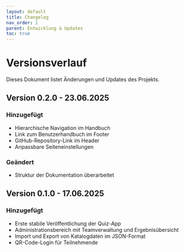 ```yaml
---
layout: default
title: Changelog
nav_order: 1
parent: Entwicklung & Updates
toc: true
---
```


# Versionsverlauf

Dieses Dokument listet Änderungen und Updates des Projekts.
## Version 0.2.0 - 23.06.2025
### Hinzugefügt
- Hierarchische Navigation im Handbuch
- Link zum Benutzerhandbuch im Footer
- GitHub-Repository-Link im Header
- Anpassbare Seiteneinstellungen

### Geändert
- Struktur der Dokumentation überarbeitet

## Version 0.1.0 - 17.06.2025
### Hinzugefügt
- Erste stabile Veröffentlichung der Quiz-App
- Administrationsbereich mit Teamverwaltung und Ergebnisübersicht
- Import und Export von Katalogdaten im JSON-Format
- QR-Code-Login für Teilnehmende
